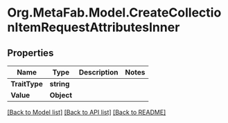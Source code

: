 
# Org.MetaFab.Model.CreateCollectionItemRequestAttributesInner

## Properties

Name | Type | Description | Notes
------------ | ------------- | ------------- | -------------
**TraitType** | **string** |  | 
**Value** | **Object** |  | 

[[Back to Model list]](../README.md#documentation-for-models)
[[Back to API list]](../README.md#documentation-for-api-endpoints)
[[Back to README]](../README.md)

